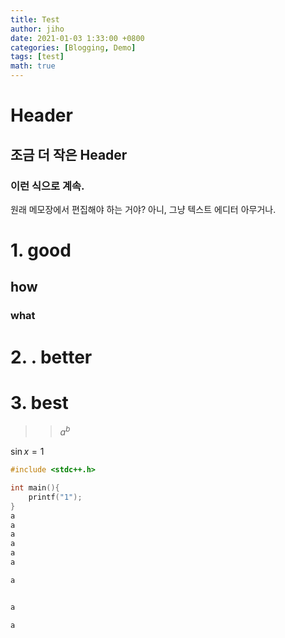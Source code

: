 ```yaml
---
title: Test
author: jiho
date: 2021-01-03 1:33:00 +0800
categories: [Blogging, Demo]
tags: [test]
math: true
---
```



# Header
## 조금 더 작은 Header
### 이런 식으로 계속.
원래 메모장에서 편집해야 하는 거야?
아니, 그냥 텍스트 에디터 아무거나.

# 1. good
## how
###    what
# 2. . better
# 3. best

> > $a^b$

$\sin{x}=1$

```cpp
#include <stdc++.h>

int main(){
	printf("1");
}
a
a
a
a
a
a

a


a

a

```
